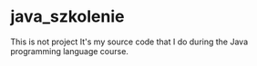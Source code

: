 # java_szkolenie
This is not project
It's my source code that I do during the Java programming language course.
